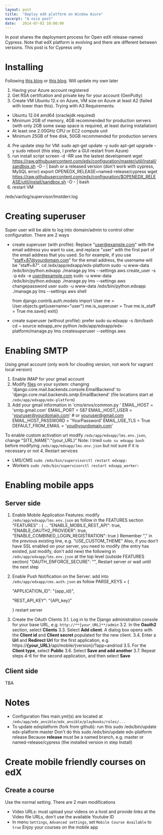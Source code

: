 ```yaml
---
layout: post
title:  "Deploy edX platform on Window Azure"
excerpt: "A nice post"
date:   2014-07-02 10:00:00
---
```


In post shares the deployment process for Open edX release-named Cypress.
Note that edX platform is evolving and there are different between versions. This post is for Cypress only

# Installing
Following [this blog](https://jonsan21.wordpress.com/2015/04/24/installing-open-edx-on-microsoft-azure-2/) or [this blog](http://timsneath.com/installing-open-edx-on-microsoft-azure/). Will update my own later
1. Having your Azure account registered
2. Get RSA certifcation and private key for your account (GenPutty)
3. Create VM Ubuntu 12.x on Azure, VM size on Azure at least A2 (failed with lower than this). Trying with A3
Requirements:
* Ubuntu 12.04 amd64 (oraclejdk required)
* Minimum 2GB of memory, 4GB recommended for production servers (with only 2GB some swap space is required, at least during installation)
* At least one 2.00GHz CPU or EC2 compute unit
* Minimum 25GB of free disk, 50GB recommended for production servers
4. Pre update step for VM: 
	sudo apt-get update -y
	sudo apt-get upgrade -y
	sudo reboot (this step, I prefer a GUI restart from Azure)
5. run install script
	screen -d -RR
use the lastest development
	wget https://raw.githubusercontent.com/edx/configuration/master/util/install/sandbox.sh -O - | bash
or a released version (don't work with cypress, MySQL error)
	export OPENEDX_RELEASE=named-release/cypress
	wget https://raw.githubusercontent.com/edx/configuration/$OPENEDX_RELEASE/util/install/sandbox.sh -O - | bash
6. restart VM

/edx/var/log/supervisor/lmstderr.log
# Creating superuser
Super user will be able to log into domain/admin to control other configuration. There are 2 ways
* create superuser (with profile): Replace "user@example.com" with the email address you want to use, and replace "user" with the first part of the email address that you used. So for example, if you use "staff+87@yourdomain.com" for the email address, the username will be "staff+87".
	cd /edx/app/edxapp/edx-platform
	sudo -u www-data /edx/bin/python.edxapp ./manage.py lms --settings aws create_user -s -p edx -e user@example.com
	sudo -u www-data /edx/bin/python.edxapp ./manage.py lms --settings aws changepassword user
	sudo -u www-data /edx/bin/python.edxapp ./manage.py lms --settings aws shell

	from django.contrib.auth.models import User
	me = User.objects.get(username="user")
	me.is_superuser = True
	me.is_staff = True
	me.save()
	exit()
* create superuser (without profile): prefer
	sudo su edxapp -s /bin/bash
	cd ~
	source edxapp_env
	python /edx/app/edxapp/edx-platform/manage.py lms createsuperuser --settings aws

# Enabling SMTP
Using gmail account (only work for clouding version, not work for vagrant local version)
1. Enable IMAP for your gmail account
2. Modify [files](https://github.com/edx/edx-platform/search?q=django.core.mail.backends.console.EmailBackend&type=Code) on your system: changing 'django.core.mail.backends.console.EmailBackend' to 'django.core.mail.backends.*smtp*.EmailBackend' (file locations start at `/edx/app/edxapp/edx-platform`)
3. Add your gmail information in 'cms/envs/common.py '
	EMAIL_HOST = 'smtp.gmail.com' 
	EMAIL_PORT = 587 
	EMAIL_HOST_USER = 'youruser@yourdomain.com' # or youruser@gmail.com 
	EMAIL_HOST_PASSWORD = 'YourPassword' 
	EMAIL_USE_TLS = True 
	DEFAULT_FROM_EMAIL = 'you@yourdomain.com'

<!-- also change in /edx/app/edx_ansible/edx_ansible/playbooks/roles/edxapp/defaults/main.yml
	EDXAPP_EMAIL_BACKEND: 'django.core.mail.backends.smtp.EmailBackend'
	EDXAPP_EMAIL_HOST: 'localhost'
	EDXAPP_EMAIL_PORT: 25
	EDXAPP_EMAIL_USE_TLS: False
	EDXAPP_EMAIL_HOST_USER: ''
	EDXAPP_EMAIL_HOST_PASSWORD: '' -->

To enable custom activation url modify `/edx/app/edxapp/lms.env.json`, change
	"SITE_NAME":"{your_URL}"
Note: I tried `sudo su edxapp bash` before modifying `/edx/app/edxapp/lms.env.json` but not sure if it is necessary or not
4. Restart services
* LMS/CMS `sudo /edx/bin/supervisorctl restart edxapp:`
* Workers `sudo /edx/bin/supervisorctl restart edxapp_worker:`

# Enabling mobile apps
## Server side
1. Enable Mobile Application Features: modify `/edx/app/edxapp/lms.env.json` as follow in the FEATURES section
	"FEATURES" : {
		...
		"ENABLE_MOBILE_REST_API": true,
		"ENABLE_OAUTH2_PROVIDER": true,
		"ENABLE_COMBINED_LOGIN_REGISTRATION": true
	}
Remember "," in the previous existing line, e.g. "USE_CUSTOM_THEME"
Also, if you don't have SSL enabled on your server, you need to modify (the entry has existed, just modify, don't add new) the following in `/edx/app/edxapp/lms.env.json` at the top level (outside FEATURES section)
	"OAUTH_ENFORCE_SECURE": "",
Restart server or wait until the next step
2. Enable Push Notification on the Server: add into `/edx/app/edxapp/cms.auth.json` as follow 
	PARSE_KEYS = {

	  "APPLICATION_ID": "{app_id}",

	  "REST_API_KEY": "{API_key}"

	}
restart server
3. Create the OAuth Clients
3.1. Log in to the Django administration console for your base URL, e.g. `http://**{your_URL}**/admin`
3.2. In the **Oauth2** section, select **Clients**
3.3. Select **Add client**. A dialog box opens with the **Client id** and **Client secret** populated for the new client.
3.4. Enter a **Url** and **Redirect Url** for the first application, e.g. https://**{your_URL}**/api/mobile/{version}/?app=andriod
3.5. For the **Client type**, select **Public**
3.6. Select **Save and add another**
3.7. Repeat steps 4-6 for the second application, and then select **Save**
## Client side
TBA
# Notes
* Configuration files main.yml(s) are located at `/edx/app/edx_ansible/edx_ansible/playbooks/roles/...`
* To update edxplatform (fork from github): run this
	sudo /edx/bin/update edx-platform master
Don't do this
	sudo /edx/bin/update edx-platform release
Because **release** must be a named branch, e.g. master or named-release/cypress (the installed version in step Install)

# Create mobile friendly courses on edX
## Create a course
Use the normal setting. There are 2 main modifications
* Video URLs: must upload your videos on a host and provide links at the Video file URLs, don't use the available Youtube ID 
* In menu `Settings`, `Advanced settings`, set `Mobile Course Available` to `true`
Enjoy your courses on the mobile app